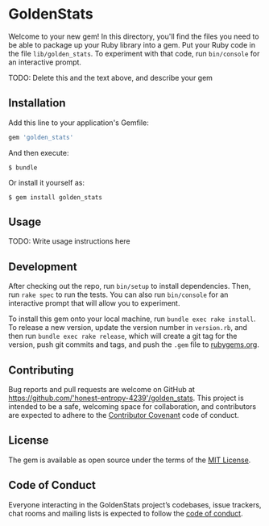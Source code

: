 # GoldenStats

Welcome to your new gem! In this directory, you'll find the files you need to be able to package up your Ruby library into a gem. Put your Ruby code in the file `lib/golden_stats`. To experiment with that code, run `bin/console` for an interactive prompt.

TODO: Delete this and the text above, and describe your gem

## Installation

Add this line to your application's Gemfile:

```ruby
gem 'golden_stats'
```

And then execute:

    $ bundle

Or install it yourself as:

    $ gem install golden_stats

## Usage

TODO: Write usage instructions here

## Development

After checking out the repo, run `bin/setup` to install dependencies. Then, run `rake spec` to run the tests. You can also run `bin/console` for an interactive prompt that will allow you to experiment.

To install this gem onto your local machine, run `bundle exec rake install`. To release a new version, update the version number in `version.rb`, and then run `bundle exec rake release`, which will create a git tag for the version, push git commits and tags, and push the `.gem` file to [rubygems.org](https://rubygems.org).

## Contributing

Bug reports and pull requests are welcome on GitHub at https://github.com/'honest-entropy-4239'/golden_stats. This project is intended to be a safe, welcoming space for collaboration, and contributors are expected to adhere to the [Contributor Covenant](http://contributor-covenant.org) code of conduct.

## License

The gem is available as open source under the terms of the [MIT License](https://opensource.org/licenses/MIT).

## Code of Conduct

Everyone interacting in the GoldenStats project’s codebases, issue trackers, chat rooms and mailing lists is expected to follow the [code of conduct](https://github.com/'honest-entropy-4239'/golden_stats/blob/master/CODE_OF_CONDUCT.md).
